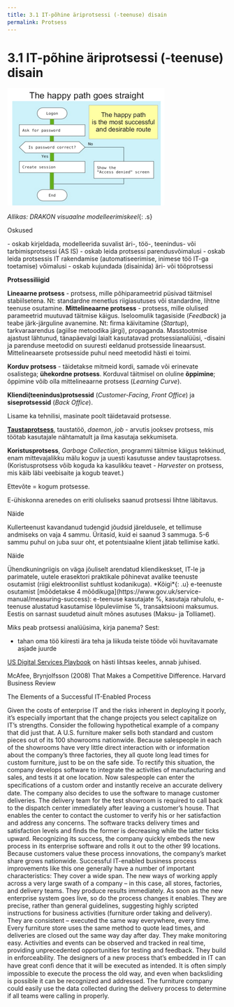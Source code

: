```yaml
---
title: 3.1 IT-põhine äriprotsessi (-teenuse) disain
permalink: Protsess
---
```


# 3.1 IT-põhine äriprotsessi (-teenuse) disain

![](img/HappyPath.PNG)

*Allikas: DRAKON visuaalne modelleerimiskeel*{: .s}

<p class='tags'><span class='tag'>Oskused</span></p>
- oskab kirjeldada, modelleerida suvalist äri-, töö-, teenindus- või tarbimisprotsessi (AS IS)
- oskab leida protsessi parendusvõimalusi
- oskab leida protsessis IT rakendamise (automatiseerimise, inimese töö IT-ga toetamise) võimalusi
- oskab kujundada (disainida) äri- või tööprotsessi

__Protsessiliigid__

__Lineaarne protsess__ - protsess, mille põhiparameetrid püsivad täitmisel stabiilsetena. Nt: standardne menetlus riigiasutuses või standardne, lihtne teenuse osutamine. __Mittelineaarne protsess__ - protsess, mille olulised parameetrid muutuvad täitmise käigus. Iseloomulik tagasiside (_Feedback_) ja teabe järk-järguline avanemine. Nt: firma käivitamine (_Startup_), tarkvaraarendus (agiilse metoodika järgi), propaganda. Masstootmise ajastust lähtunud, tänapäevalgi laialt kasutatavad protsessianalüüsi, -disaini ja parenduse meetodid on suuresti eeldanud protsesside lineaarsust. Mittelineaarsete protsesside puhul need meetodid hästi ei toimi.

__Korduv protsess__ - täidetakse mitmeid kordi, samade või erinevate osalistega; __ühekordne protsess__. Korduval täitmisel on oluline __õppimine__; õppimine võib olla mittelineaarne protsess (_Learning Curve_).

__Kliendi(teenindus)protsessid__ (_Customer-Facing_, _Front Office_) ja __siseprotsessid__ (_Back Office_).

Lisame ka tehnilisi, masinate poolt täidetavaid protsesse.

__[Taustaprotsess](https://en.wikipedia.org/wiki/Background_process)__, taustatöö, _daemon_, _job_ - arvutis jooksev protsess, mis töötab kasutajale nähtamatult ja ilma kasutaja sekkumiseta.

__Koristusprotsess__, _Garbage Collection_, programmi täitmise käigus tekkinud, enam mittevajalikku mälu koguv ja uuesti kasutusse andev taustaprotsess. (Koristusprotsess võib koguda ka kasulikku teavet - _Harvester_ on protsess, mis käib läbi veebisaite ja kogub teavet.)

Ettevõte = kogum protsesse.

E-ühiskonna arenedes on eriti oluliseks saanud protsessi lihtne läbitavus.

<p class='tags'><span class='tag'>Näide</span></p>
Kullerteenust kavandanud tudengid jõudsid järeldusele, et tellimuse andmiseks on vaja 4 sammu. Üritasid, kuid ei saanud 3 sammuga. 5-6 sammu puhul on juba suur oht, et potentsiaalne klient jätab tellimise katki.

<p class='tags'><span class='tag'>Näide</span></p>
Ühendkuningriigis on väga jõuliselt arendatud kliendikeskset, IT-le ja parimatele, uutele erasektori praktikale põhinevat avalike teenuste osutamist (riigi elektroonilist suhtlust kodanikuga). *Kõigi*{: .u} e-teenuste osutamist [mõõdetakse 4 mõõdikuga](https://www.gov.uk/service-manual/measuring-success): e-teenuse kasutajate %, kasutaja rahulolu, e-teenuse alustatud kasutamise lõpuleviimise %, transaktsiooni maksumus. Eestis on sarnast suudetud ainult mõnes asutuses (Maksu- ja Tolliamet).  

Miks peab protsessi analüüsima, kirja panema? Sest:

- tahan oma töö kiiresti ära teha ja liikuda teiste tööde või huvitavamate asjade juurde

[US Digital Services Playbook](https://playbook.cio.gov/) on hästi lihtsas keeles, annab juhised.

McAfee, Brynjolfsson (2008) That Makes a Competitive Difference. Harvard Business Review

The Elements of a Successful IT-Enabled Process

Given the costs of enterprise IT and the risks inherent in deploying it poorly, it’s especially important that the change projects you select capitalize on IT’s strengths. Consider the following hypothetical example of a company that did just that. A U.S. furniture maker sells both standard and custom pieces out of its 100 showrooms nationwide. Because salespeople in each of the showrooms have very little direct interaction with or information about the company’s three factories, they all quote long lead times for custom furniture, just to be on the safe side. To rectify this situation, the company develops software to integrate the activities of manufacturing and sales, and tests it at one location. Now salespeople can enter the speciﬁcations of a custom order and instantly receive an accurate delivery date. The company also decides to use the software to manage customer deliveries. The delivery team for the test showroom is required to call back to the dispatch center immediately after leaving a customer’s house. That enables the center to contact the customer to verify his or her satisfaction and address any concerns. The software tracks delivery times and satisfaction levels and ﬁnds the former is decreasing while the latter ticks upward. Recognizing its success, the company quickly embeds the new process in its enterprise software and rolls it out to the other 99 locations. Because customers value these process innovations, the company’s market share grows nationwide. Successful IT-enabled business process improvements like this one generally have a number of important characteristics: They cover a wide span. The new ways of working apply across a very large swath of a company – in this case, all stores, factories, and delivery teams. They produce results immediately. As soon as the new enterprise system goes live, so do the process changes it enables.
They are precise, rather than general guidelines, suggesting highly scripted instructions for business activities (furniture order taking and delivery). They are consistent – executed the same way everywhere, every time. Every furniture store uses the same method to quote lead times, and deliveries are closed out the same way day after day. They make monitoring easy. Activities and events can be observed and tracked in real time, providing unprecedented opportunities for testing and feedback. They build in enforceability. The designers of a new process that’s embedded in IT can have great conﬁ dence that it will be executed as intended. It is often simply impossible to execute the process the old way, and even when backsliding is possible it can be recognized and addressed. The furniture company could easily use the data collected during the delivery process to determine if all teams were calling in properly.
